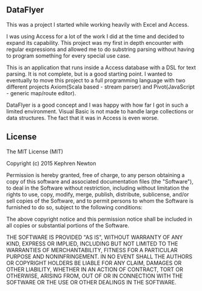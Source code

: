 ## DataFlyer

This was a project I started while working heavily with Excel and Access.

I was using Access for a lot of the work I did at the time and decided to expand its capability. This project was my first in depth encounter with regular expressions and allowed me to do substring parsing without having to program something for every special use case.

This is an application that runs inside a Access database with a DSL for text parsing. It is not complete, but is a good starting point. I wanted to eventually to move this project to a full programming language with two different projects Axiom(Scala based - stream parser) and Pivot(JavaScript - generic map/route editor).

DataFlyer is a good concept and I was happy with how far I got in such a limited environment. Visual Basic is not made to handle large collections or data structures. The fact that it was in Access is even worse.

## License

The MIT License (MIT)

Copyright (c) 2015 Kephren Newton

Permission is hereby granted, free of charge, to any person obtaining a copy
of this software and associated documentation files (the "Software"), to deal
in the Software without restriction, including without limitation the rights
to use, copy, modify, merge, publish, distribute, sublicense, and/or sell
copies of the Software, and to permit persons to whom the Software is
furnished to do so, subject to the following conditions:

The above copyright notice and this permission notice shall be included in all
copies or substantial portions of the Software.

THE SOFTWARE IS PROVIDED "AS IS", WITHOUT WARRANTY OF ANY KIND, EXPRESS OR
IMPLIED, INCLUDING BUT NOT LIMITED TO THE WARRANTIES OF MERCHANTABILITY,
FITNESS FOR A PARTICULAR PURPOSE AND NONINFRINGEMENT. IN NO EVENT SHALL THE
AUTHORS OR COPYRIGHT HOLDERS BE LIABLE FOR ANY CLAIM, DAMAGES OR OTHER
LIABILITY, WHETHER IN AN ACTION OF CONTRACT, TORT OR OTHERWISE, ARISING FROM,
OUT OF OR IN CONNECTION WITH THE SOFTWARE OR THE USE OR OTHER DEALINGS IN THE
SOFTWARE.
